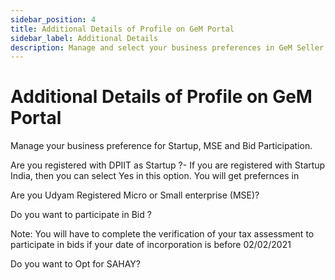 ```yaml
---
sidebar_position: 4
title: Additional Details of Profile on GeM Portal
sidebar_label: Additional Details
description: Manage and select your business preferences in GeM Seller Profile
---
```


# Additional Details of Profile on GeM Portal

Manage your business preference for Startup, MSE and Bid Participation.

Are you registered with DPIIT as Startup ?- If you are registered with Startup India, then you can select Yes in this option. You will get prefernces in

Are you Udyam Registered Micro or Small enterprise (MSE)?

Do you want to participate in Bid ?

Note: You will have to complete the verification of your tax assessment to participate in bids if your date of incorporation is before 02/02/2021

Do you want to Opt for SAHAY?